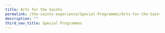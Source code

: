```yaml
---
title: Arts for the Saints
permalink: /the-saints-experience/Special-Programmes/Arts-for-the-Saints/
description: ""
third_nav_title: Special Programmes
---
```


